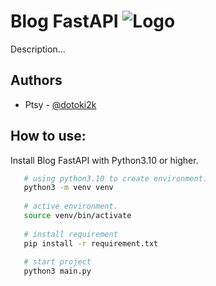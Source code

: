 # Blog FastAPI ![Logo](https://fastapi.tiangolo.com/img/icon-white.svg)
Description...
## Authors

- Ptsy - [@dotoki2k](https://www.github.com/dotoki2k)

## How to use:
Install Blog FastAPI with Python3.10 or higher.
```bash
   # using python3.10 to create environment.
   python3 -m venv venv
   
   # active environment.
   source venv/bin/activate
   
   # install requirement
   pip install -r requirement.txt
   
   # start project
   python3 main.py
```
